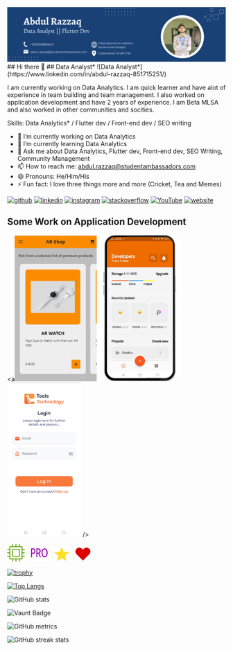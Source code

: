 
<img src="https://github.com/razzaq-99/razzaq-99/blob/main/Abdul%20Razzaq.png">
## Hi there 👋
## Data Analyst*
![Data Analyst*](https://www.linkedin.com/in/abdul-razzaq-851715251/)

I am currently working on Data Analytics. I am quick learner and have alot of experience in team building and team management. I also worked on application development and have 2 years of experience. I am Beta MLSA and also worked in other communities and socities.

Skills: Data Analytics* / Flutter dev / Front-end dev / SEO writing

- 🔭 I’m currently working on Data Analytics 
- 🌱 I’m currently learning Data Analytics 
- 💬 Ask me about Data Analytics, Flutter dev, Front-end dev, SEO Writing, Community Management 
- 📫 How to reach me: abdul.razzaq@studentambassadors.com 
- 😄 Pronouns: He/Him/His 
- ⚡ Fun fact: I love three things more and more (Cricket, Tea and Memes) 


[<img src='https://cdn.jsdelivr.net/npm/simple-icons@3.0.1/icons/github.svg' alt='github' height='40'>](https://github.com/razzaq-99)  [<img src='https://cdn.jsdelivr.net/npm/simple-icons@3.0.1/icons/linkedin.svg' alt='linkedin' height='40'>](https://www.linkedin.com/in/abdul-razzaq-851715251/)  [<img src='https://cdn.jsdelivr.net/npm/simple-icons@3.0.1/icons/instagram.svg' alt='instagram' height='40'>](https://www.instagram.com/abrzk_._/)  [<img src='https://cdn.jsdelivr.net/npm/simple-icons@3.0.1/icons/stackoverflow.svg' alt='stackoverflow' height='40'>](https://stackoverflow.com/users/21509155)  [<img src='https://cdn.jsdelivr.net/npm/simple-icons@3.0.1/icons/youtube.svg' alt='YouTube' height='40'>](https://www.youtube.com/channel/@CodeProduct)  [<img src='https://cdn.jsdelivr.net/npm/simple-icons@3.0.1/icons/icloud.svg' alt='website' height='40'>](https://personal-website-azure-xi.vercel.app/)  

## Some Work on Application Development
<a<img src="https://github.com/razzaq-99/razzaq-99/blob/main/Shop_page.png" width='190'>
<img src="https://github.com/razzaq-99/razzaq-99/blob/main/file_storage_flutter.png" width='190'>
<img src="https://github.com/razzaq-99/razzaq-99/blob/main/Login_Page.jpg" width='170'>
/></a>


<a href='https://docs.github.com/en/developers'><img src='https://raw.githubusercontent.com/acervenky/animated-github-badges/master/assets/devbadge.gif' width='40' height='40'></a> <a href='https://github.com/pricing'><img src='https://raw.githubusercontent.com/acervenky/animated-github-badges/master/assets/pro.gif' width='40' height='40'></a> <a href='https://stars.github.com/'><img src='https://raw.githubusercontent.com/acervenky/animated-github-badges/master/assets/starbadge.gif' width='35' height='35'></a> <a href='https://docs.github.com/en/github/supporting-the-open-source-community-with-github-sponsors'><img src='https://raw.githubusercontent.com/acervenky/animated-github-badges/master/assets/sponsorbadge.gif' width='35' height='35'></a> 

[![trophy](https://github-profile-trophy.vercel.app/?username=razzaq-99)](https://github.com/ryo-ma/github-profile-trophy)

[![Top Langs](https://github-readme-stats.vercel.app/api/top-langs/?username=razzaq-99)](https://github.com/anuraghazra/github-readme-stats)

![GitHub stats](https://github-readme-stats.vercel.app/api?username=razzaq-99&show_icons=true)  

![Vaunt Badge](https://api.vaunt.dev/v1/github/entities/razzaq-99/contributions?format=svg&private=false)  

![GitHub metrics](https://metrics.lecoq.io/razzaq-99)  

![GitHub streak stats](https://streak-stats.demolab.com/?user=razzaq-99)  

